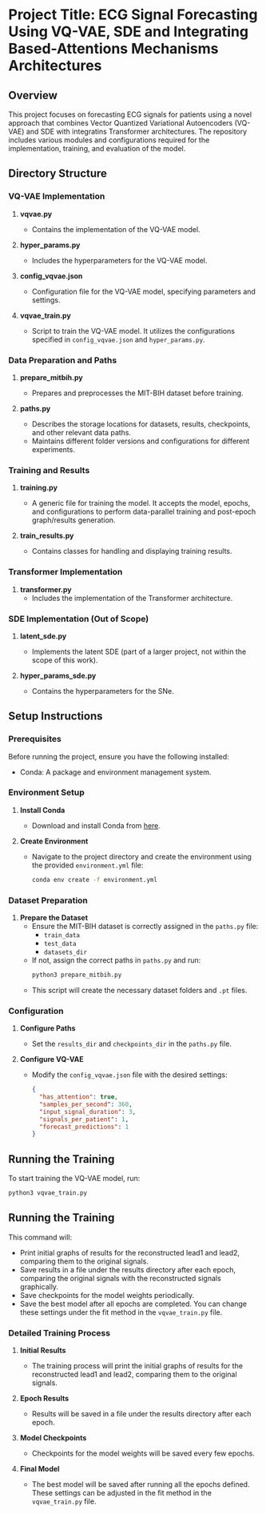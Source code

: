 # Project Title: ECG Signal Forecasting Using VQ-VAE, SDE and Integrating Based-Attentions Mechanisms Architectures

## Overview

This project focuses on forecasting ECG signals for patients using a novel approach that combines Vector Quantized Variational Autoencoders (VQ-VAE) and SDE with integratins Transformer architectures. The repository includes various modules and configurations required for the implementation, training, and evaluation of the model.

## Directory Structure

### VQ-VAE Implementation
1. **vqvae.py**
   - Contains the implementation of the VQ-VAE model.

2. **hyper_params.py**
   - Includes the hyperparameters for the VQ-VAE model.

3. **config_vqvae.json**
   - Configuration file for the VQ-VAE model, specifying parameters and settings.

4. **vqvae_train.py**
   - Script to train the VQ-VAE model. It utilizes the configurations specified in `config_vqvae.json` and `hyper_params.py`.

### Data Preparation and Paths
1. **prepare_mitbih.py**
   - Prepares and preprocesses the MIT-BIH dataset before training.

2. **paths.py**
   - Describes the storage locations for datasets, results, checkpoints, and other relevant data paths.
   - Maintains different folder versions and configurations for different experiments.

### Training and Results
1. **training.py**
   - A generic file for training the model. It accepts the model, epochs, and configurations to perform data-parallel training and post-epoch graph/results generation.

2. **train_results.py**
   - Contains classes for handling and displaying training results.

### Transformer Implementation
1. **transformer.py**
   - Includes the implementation of the Transformer architecture.

### SDE Implementation (Out of Scope)
1. **latent_sde.py**
   - Implements the latent SDE (part of a larger project, not within the scope of this work).

2. **hyper_params_sde.py**
   - Contains the hyperparameters for the SNe.

## Setup Instructions

### Prerequisites

Before running the project, ensure you have the following installed:
- Conda: A package and environment management system.

### Environment Setup

1. **Install Conda**
   - Download and install Conda from [here](https://docs.conda.io/projects/conda/en/latest/user-guide/install/index.html).

2. **Create Environment**
   - Navigate to the project directory and create the environment using the provided `environment.yml` file:
     ```bash
     conda env create -f environment.yml
     ```

### Dataset Preparation

1. **Prepare the Dataset**
   - Ensure the MIT-BIH dataset is correctly assigned in the `paths.py` file:
     - `train_data`
     - `test_data`
     - `datasets_dir`
   - If not, assign the correct paths in `paths.py` and run:
     ```bash
     python3 prepare_mitbih.py
     ```
   - This script will create the necessary dataset folders and `.pt` files.

### Configuration

1. **Configure Paths**
   - Set the `results_dir` and `checkpoints_dir` in the `paths.py` file.

2. **Configure VQ-VAE**
   - Modify the `config_vqvae.json` file with the desired settings:
     ```json
     {
       "has_attention": true,
       "samples_per_second": 360,
       "input_signal_duration": 3,
       "signals_per_patient": 1,
       "forecast_predictions": 1
     }
     ```

## Running the Training

To start training the VQ-VAE model, run:
```bash
python3 vqvae_train.py
```

## Running the Training

This command will:

- Print initial graphs of results for the reconstructed lead1 and lead2, comparing them to the original signals.
- Save results in a file under the results directory after each epoch, comparing the original signals with the reconstructed signals graphically.
- Save checkpoints for the model weights periodically.
- Save the best model after all epochs are completed. You can change these settings under the fit method in the `vqvae_train.py` file.

### Detailed Training Process

1. **Initial Results**
   - The training process will print the initial graphs of results for the reconstructed lead1 and lead2, comparing them to the original signals.

2. **Epoch Results**
   - Results will be saved in a file under the results directory after each epoch.

3. **Model Checkpoints**
   - Checkpoints for the model weights will be saved every few epochs.

4. **Final Model**
   - The best model will be saved after running all the epochs defined. These settings can be adjusted in the fit method in the `vqvae_train.py` file.
